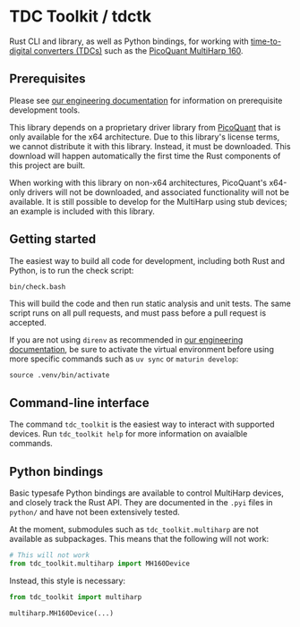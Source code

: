 # TDC Toolkit / tdctk

Rust CLI and library, as well as Python bindings, for working with [time-to-digital converters (TDCs)](https://en.wikipedia.org/wiki/Time-to-digital_converter) such as the [PicoQuant MultiHarp 160](https://www.picoquant.com/products/category/tcspc-and-time-tagging-modules/multiharp-160).

## Prerequisites

Please see [our engineering documentation](https://github.com/moonshot-nagayama-pj/public-documents) for information on prerequisite development tools.

This library depends on a proprietary driver library from [PicoQuant](https://www.picoquant.com/) that is only available for the x64 architecture. Due to this library's license terms, we cannot distribute it with this library. Instead, it must be downloaded. This download will happen automatically the first time the Rust components of this project are built.

When working with this library on non-x64 architectures, PicoQuant's x64-only drivers will not be downloaded, and associated functionality will not be available. It is still possible to develop for the MultiHarp using stub devices; an example is included with this library.

## Getting started

The easiest way to build all code for development, including both Rust and Python, is to run the check script:

```sh
bin/check.bash
```

This will build the code and then run static analysis and unit tests. The same script runs on all pull requests, and must pass before a pull request is accepted.

If you are not using `direnv` as recommended in [our engineering documentation](https://github.com/moonshot-nagayama-pj/public-documents), be sure to activate the virtual environment before using more specific commands such as `uv sync` or `maturin develop`:

```
source .venv/bin/activate
```

## Command-line interface

The command `tdc_toolkit` is the easiest way to interact with supported devices. Run `tdc_toolkit help` for more information on avaialble commands.

## Python bindings

Basic typesafe Python bindings are available to control MultiHarp devices, and closely track the Rust API. They are documented in the `.pyi` files in `python/` and have not been extensively tested.

At the moment, submodules such as `tdc_toolkit.multiharp` are not available as subpackages. This means that the following will not work:

```python
# This will not work
from tdc_toolkit.multiharp import MH160Device
```

Instead, this style is necessary:

```python
from tdc_toolkit import multiharp

multiharp.MH160Device(...)
```
